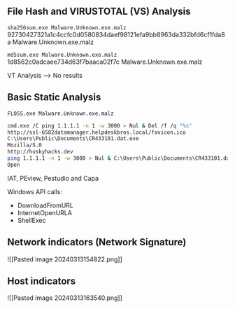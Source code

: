 ## File Hash and VIRUSTOTAL (VS) Analysis
`sha256sum.exe Malware.Unknown.exe.malz`
92730427321a1c4ccfc0d0580834daef98121efa9bb8963da332bfd6cf1fda8a   Malware.Unknown.exe.malz

`md5sum.exe Malware.Unknown.exe.malz`
1d8562c0adcaee734d63f7baaca02f7c    Malware.Unknown.exe.malz

VT Analysis -->  No results

## Basic Static Analysis
`FLOSS.exe Malware.Unknown.exe.malz`
```bash
cmd.exe /C ping 1.1.1.1 -n 1 -w 3000 > Nul & Del /f /q "%s"     
http://ssl-6582datamanager.helpdeskbros.local/favicon.ico
C:\Users\Public\Documents\CR433101.dat.exe 
Mozilla/5.0               
http://huskyhacks.dev                         
ping 1.1.1.1 -n 1 -w 3000 > Nul & C:\Users\Public\Documents\CR433101.dat.exe
Open
```

IAT, PEview, Pestudio and Capa

Windows API calls:
- DownloadFromURL
- InternetOpenURLA
- ShellExec

## Network indicators (Network Signature)
![[Pasted image 20240313154822.png]]

## Host indicators
![[Pasted image 20240313163540.png]]